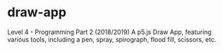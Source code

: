 # draw-app
Level 4 - Programming Part 2 (2018/2019)
A p5.js Draw App, featuring various tools, including a pen, spray, spirograph, flood fill, scissors, etc.
